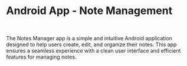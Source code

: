 <h1>Android App - Note Management</h1> <br>

The Notes Manager app is a simple and intuitive Android application designed to help users create, edit, and organize their notes. This app ensures a seamless experience with a clean user interface and efficient features for managing notes.

